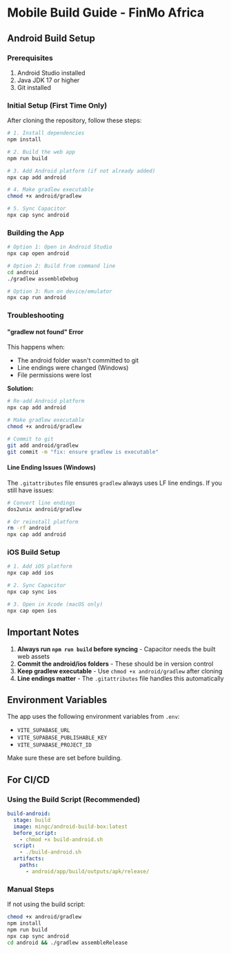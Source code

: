 # Mobile Build Guide - FinMo Africa

## Android Build Setup

### Prerequisites
1. Android Studio installed
2. Java JDK 17 or higher
3. Git installed

### Initial Setup (First Time Only)

After cloning the repository, follow these steps:

```bash
# 1. Install dependencies
npm install

# 2. Build the web app
npm run build

# 3. Add Android platform (if not already added)
npx cap add android

# 4. Make gradlew executable
chmod +x android/gradlew

# 5. Sync Capacitor
npx cap sync android
```

### Building the App

```bash
# Option 1: Open in Android Studio
npx cap open android

# Option 2: Build from command line
cd android
./gradlew assembleDebug

# Option 3: Run on device/emulator
npx cap run android
```

### Troubleshooting

#### "gradlew not found" Error
This happens when:
- The android folder wasn't committed to git
- Line endings were changed (Windows)
- File permissions were lost

**Solution:**
```bash
# Re-add Android platform
npx cap add android

# Make gradlew executable
chmod +x android/gradlew

# Commit to git
git add android/gradlew
git commit -m "fix: ensure gradlew is executable"
```

#### Line Ending Issues (Windows)
The `.gitattributes` file ensures `gradlew` always uses LF line endings.
If you still have issues:
```bash
# Convert line endings
dos2unix android/gradlew

# Or reinstall platform
rm -rf android
npx cap add android
```

### iOS Build Setup

```bash
# 1. Add iOS platform
npx cap add ios

# 2. Sync Capacitor
npx cap sync ios

# 3. Open in Xcode (macOS only)
npx cap open ios
```

## Important Notes

1. **Always run `npm run build` before syncing** - Capacitor needs the built web assets
2. **Commit the android/ios folders** - These should be in version control
3. **Keep gradlew executable** - Use `chmod +x android/gradlew` after cloning
4. **Line endings matter** - The `.gitattributes` file handles this automatically

## Environment Variables

The app uses the following environment variables from `.env`:
- `VITE_SUPABASE_URL`
- `VITE_SUPABASE_PUBLISHABLE_KEY`
- `VITE_SUPABASE_PROJECT_ID`

Make sure these are set before building.

## For CI/CD

### Using the Build Script (Recommended)
```yaml
build-android:
  stage: build
  image: mingc/android-build-box:latest
  before_script:
    - chmod +x build-android.sh
  script:
    - ./build-android.sh
  artifacts:
    paths:
      - android/app/build/outputs/apk/release/
```

### Manual Steps
If not using the build script:
```bash
chmod +x android/gradlew
npm install
npm run build
npx cap sync android
cd android && ./gradlew assembleRelease
```

